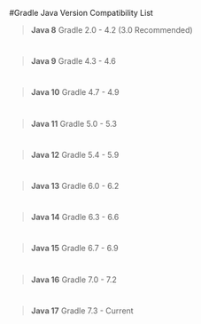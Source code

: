 #Gradle Java Version Compatibility List

>**Java 8** 
>Gradle 2.0 - 4.2 (3.0 Recommended)

>#

>**Java 9** 
>Gradle 4.3 - 4.6 

>#

>**Java 10** 
>Gradle 4.7 - 4.9

>#

>**Java 11** 
>Gradle 5.0 - 5.3

>#

>**Java 12** 
>Gradle 5.4 - 5.9

>#

>**Java 13** 
>Gradle 6.0 - 6.2

>#

>**Java 14** 
>Gradle 6.3 - 6.6

>#

>**Java 15** 
>Gradle 6.7 - 6.9


>#

>**Java 16** 
>Gradle 7.0 - 7.2

>#

>**Java 17** 
>Gradle 7.3 - Current



